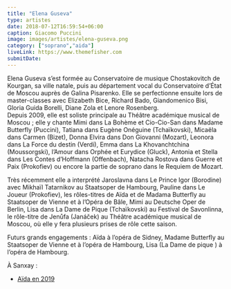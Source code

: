 ```yaml
---
title: "Elena Guseva"
type: artistes
date: 2018-07-12T16:59:54+06:00
caption: Giacomo Puccini
image: images/artistes/elena-guseva.png
category: ["soprano","aida"]
liveLink: https://www.themefisher.com
submitDate: 
---
```


Elena Guseva s’est formée au Conservatoire de musique Chostakovitch de Kourgan, sa ville natale, puis au département vocal du Conservatoire d’État de Moscou auprès de Galina Pisarenko. Elle se perfectionne ensuite lors de master-classes avec Elizabeth Bice, Richard Bado, Giandomenico Bisi, Gloria Guida Borelli, Diane Zola et Lenore Rosenberg.         
Depuis 2009, elle est soliste principale au Théâtre académique musical de Moscou ; elle y chante Mimi dans La Bohème et Cio-Cio-San dans Madame Butterfly (Puccini), Tatiana dans Eugène Onéguine (Tchaïkovski), Micaëla dans Carmen (Bizet), Donna Elvira dans Don Giovanni (Mozart), Leonora dans La Force du destin (Verdi), Emma dans La Khovanchtchina (Moussorgski), l’Amour dans Orphée et Eurydice (Gluck), Antonia et Stella dans Les Contes d’Hoffmann (Offenbach), Natacha Rostova dans Guerre et Paix (Prokofiev) ou encore la partie de soprano dans le Requiem de Mozart.
 
Très récemment elle a interprété Jaroslavna dans Le Prince Igor (Borodine) avec Mikhaïl Tatarnikov au Staatsoper de Hambourg, Pauline dans Le Joueur (Prokofiev), les rôles-titres de Aïda et de Madama Butterfly au Staatsoper de Vienne et à l’Opéra de Bâle, Mimi au Deutsche Oper de Berlin, Lisa dans La Dame de Pique (Tchaïkovski) au Festival de Savonlinna, le rôle-titre de Jenůfa (Janáček) au Théâtre académique musical de Moscou, où elle y fera plusieurs prises de rôle cette saison. 

Futurs grands engagements : Aïda à l’opéra de Sidney, Madame Butterfly au Staatsoper de Vienne et à l’opéra de Hambourg, Lisa (La Dame de pique ) à l’opéra de Hambourg.

À Sanxay :
- [Aïda en 2019](/portfolio/2019_aida/)
